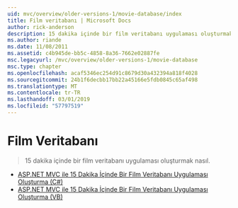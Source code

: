 ```yaml
---
uid: mvc/overview/older-versions-1/movie-database/index
title: Film veritabanı | Microsoft Docs
author: rick-anderson
description: 15 dakika içinde bir film veritabanı uygulaması oluşturmak nasıl.
ms.author: riande
ms.date: 11/08/2011
ms.assetid: c4b945de-bb5c-4858-8a36-7662e02887fe
msc.legacyurl: /mvc/overview/older-versions-1/movie-database
msc.type: chapter
ms.openlocfilehash: acaf5346ec254d91c8679d30a432394a818f4028
ms.sourcegitcommit: 24b1f6decbb17bb22a45166e5fdb0845c65af498
ms.translationtype: MT
ms.contentlocale: tr-TR
ms.lasthandoff: 03/01/2019
ms.locfileid: "57797519"
---
```

<a name="movie-database"></a>Film Veritabanı
====================
> 15 dakika içinde bir film veritabanı uygulaması oluşturmak nasıl.


- [ASP.NET MVC ile 15 Dakika İçinde Bir Film Veritabanı Uygulaması Oluşturma (C#)](create-a-movie-database-application-in-15-minutes-with-asp-net-mvc-cs.md)
- [ASP.NET MVC ile 15 Dakika İçinde Bir Film Veritabanı Uygulaması Oluşturma (VB)](create-a-movie-database-application-in-15-minutes-with-asp-net-mvc-vb.md)
